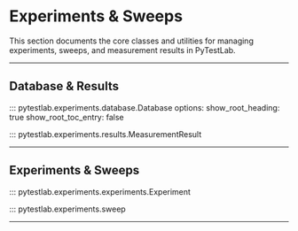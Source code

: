 # Experiments & Sweeps

This section documents the core classes and utilities for managing experiments, sweeps, and measurement results in PyTestLab.

---

## Database & Results

::: pytestlab.experiments.database.Database
    options:
      show_root_heading: true
      show_root_toc_entry: false

::: pytestlab.experiments.results.MeasurementResult

---

## Experiments & Sweeps

::: pytestlab.experiments.experiments.Experiment

::: pytestlab.experiments.sweep

---
